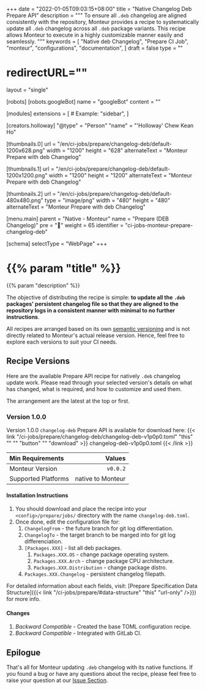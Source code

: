 +++
date = "2022-01-05T09:03:15+08:00"
title = "Native Changelog Deb Prepare API"
description = """
To ensure all `.deb` changelog are aligned consistently with the repository,
Monteur provides a recipe to systematically update all `.deb` changelog across
all `.deb` package variants. This recipe allows Monteur to execute in a highly
customizable manner easily and seamlessly.
"""
keywords = [
	"Native deb Changelog",
	"Prepare CI Job",
	"monteur",
	"configurations",
	"documentation",
]
draft = false
type = ""
# redirectURL=""
layout = "single"


[robots]
[robots.googleBot]
name = "googleBot"
content = ""


[modules]
extensions = [
	# Example: "sidebar",
]


[creators.holloway]
"@type" = "Person"
"name" = "'Holloway' Chew Kean Ho"


[thumbnails.0]
url = "/en/ci-jobs/prepare/changelog-deb/default-1200x628.png"
width = "1200"
height = "628"
alternateText = "Monteur Prepare with deb Changelog"

[thumbnails.1]
url = "/en/ci-jobs/prepare/changelog-deb/default-1200x1200.png"
width = "1200"
height = "1200"
alternateText = "Monteur Prepare with deb Changelog"

[thumbnails.2]
url = "/en/ci-jobs/prepare/changelog-deb/default-480x480.png"
type = "image/png"
width = "480"
height = "480"
alternateText = "Monteur Prepare with deb Changelog"


[menu.main]
parent = "Native - Monteur"
name = "Prepare (DEB Changelog)"
pre = "🧶"
weight = 65
identifier = "ci-jobs-monteur-prepare-changelog-deb"


[schema]
selectType = "WebPage"
+++

# {{% param "title" %}}
{{% param "description" %}}

The objective of distributing the recipe is simple: **to update all the `.deb`
packages' persistent changelog file so that they are aligned to the repository
logs in a consistent manner with minimal to no further instructions**.

All recipes are arranged based on its own
[semantic versioning](https://semver.org/) and is not directly related to
Monteur's actual release version. Hence, feel free to explore each versions
to suit your CI needs.




## Recipe Versions
Here are the available Prepare API recipe for natively `.deb` changelog update
work. Please read through your selected version's details on what has changed,
what is required, and how to customize and used them.

The arrangement are the latest at the top or first.



### Version 1.0.0
Version 1.0.0 `changelog-deb` Prepare API is available for download here:
{{< link "/ci-jobs/prepare/changelog-deb/changelog-deb-v1p0p0.toml"
	"this" "" "" "button" "" "download" >}}
changelog-deb-v1p0p0.toml
{{< /link >}}

| Min Requirements     | Values                           |
|:---------------------|---------------------------------:|
| Monteur Version      | `v0.0.2`                         |
| Supported Platforms  | native to Monteur                |


#### Installation Instructions
1. You should download and place the recipe into your `<config>/prepare/jobs/`
   directory with the name `changelog-deb.toml`.
2. Once done, edit the configuration file for:
   1. `ChangelogFrom` - the future branch for git log differentiation.
   2. `ChangelogTo` - the target branch to be marged into for git log
      differenciation.
   3. `[Packages.XXX]` - list all deb packages.
        1. `Packages.XXX.OS` - change package operating system.
        2. `Packages.XXX.Arch` - change package CPU architecture.
        3. `Packages.XXX.Distribution` - change package distro.
   4. `Packages.XXX.Changelog` - persistent changelog filepath.

For detailed information about each fields, visit:
[Prepare Specification Data Structure]({{< link
"/ci-jobs/prepare/#data-structure" "this" "url-only" />}}) for more info.


#### Changes
1. *Backward Compatible* - Created the base TOML configuration recipe.
2. *Backward Compatible* - Integrated with GitLab CI.




## Epilogue
That's all for Monteur updating `.deb` changelog with its native functions. If
you found a bug or have any questions about the recipe, please feel free to
raise your question at our
[Issue Section](https://gitlab.com/zoralab/monteur/-/issues).
